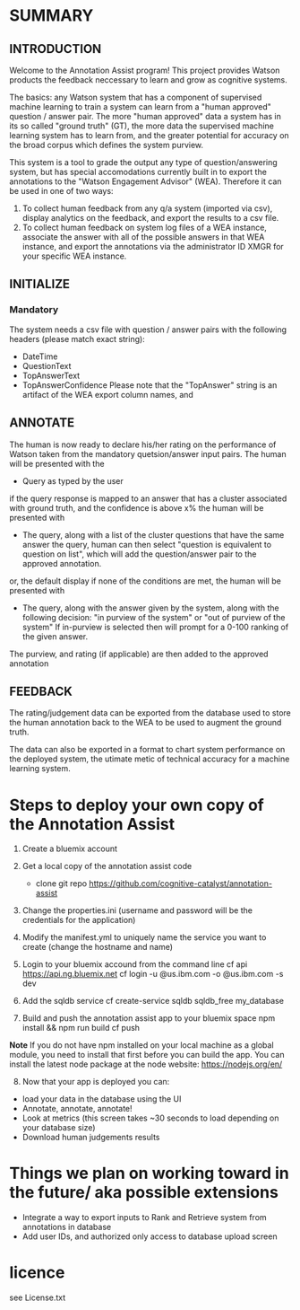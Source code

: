 
# SUMMARY

INTRODUCTION
------------

Welcome to the Annotation Assist program! This project provides Watson
products the feedback neccessary to learn and grow as cognitive systems.

The basics: any Watson system that has a component of supervised machine
learning to train a system can learn from a "human approved" question /
answer pair.  The more "human approved" data a system has in its so called
"ground truth" (GT), the more data the supervised machine learning system
has to learn from, and the greater potential for accuracy on the broad
corpus which defines the system purview.

This system is a tool to grade the output any type of question/answering
system, but has special accomodations currently built in to export the
annotations to the "Watson Engagement Advisor" (WEA). Therefore it can
be used in one of two ways:

1. To collect human feedback from any q/a system (imported via csv),
   display analytics on the feedback, and export the results to a csv file.
2. To collect human feedback on system log files of a WEA instance,
   associate the answer with all of the possible answers in that WEA
   instance, and export the annotations via the administrator ID XMGR
   for your specific WEA instance.


INITIALIZE
----------

### Mandatory
The system needs a csv file with question / answer pairs with the following
headers (please match exact string):
* DateTime
* QuestionText
* TopAnswerText
* TopAnswerConfidence
Please note that the "TopAnswer" string is an artifact of the WEA
export column names, and


ANNOTATE
--------

The human is now ready to declare his/her rating on the performance of
Watson taken from the mandatory quetsion/answer input pairs.  The human
will be presented with the

* Query as typed by the user

if the query response is mapped to an answer that has a cluster
associated with ground truth, and the confidence is above x% the human
will be presented with

* The query, along with a list of the cluster questions that have
  the same answer the query, human can then select "question is equivalent
  to question on list", which will add the question/answer pair
  to the approved annotation.

or, the default display if none of the conditions are met, the human
will be presented with

 * The query, along with the answer given by the system, along with
   the following decision:
    "in purview of the system"
   or
    "out of purview of the system"
   If in-purview is selected then will prompt for a 0-100 ranking of the
   given answer.

  The purview, and rating (if applicable) are then added to the approved
  annotation


FEEDBACK
--------

The rating/judgement data can be exported from the database used
to store the human annotation back to the WEA to be used to augment
the ground truth.

The data can also be exported in a format to chart system performance
on the deployed system, the utimate metic of technical accuracy for
a machine learning system.


# Steps to deploy your own copy of the Annotation Assist


1. Create a bluemix account

2. Get a local copy of the annotation assist code
    * clone git repo https://github.com/cognitive-catalyst/annotation-assist


3. Change the properties.ini (username and password will be the credentials for the application)

4. Modify the manifest.yml to uniquely name the service you want to create (change the hostname and name)

5. Login to your bluemix accound from the command line
    cf api https://api.ng.bluemix.net
    cf login -u <ibmer>@us.ibm.com -o <ibmer>@us.ibm.com -s dev

6. Add the sqldb service
    cf create-service sqldb sqldb_free my_database


7. Build and push the annotation assist app to your bluemix space
    npm install && npm run build
    cf push

**Note**
If you do not have npm installed on your local machine as a global module, you need
to install that first before you can build the app. You can install the latest node package
at the node website: https://nodejs.org/en/


8. Now that your app is deployed you can:
* load your data in the database using the UI
* Annotate, annotate, annotate!
* Look at metrics (this screen takes ~30 seconds to load depending on your database size)
* Download human judgements results

# Things we plan on working toward in the future/ aka possible extensions

* Integrate a way to export inputs to Rank and Retrieve system from annotations in database
* Add user IDs, and authorized only access to database upload screen

# licence

see License.txt

